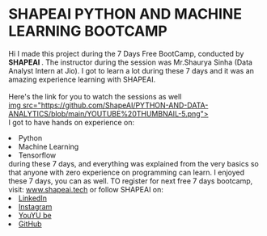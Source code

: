 # SHAPEAI PYTHON AND MACHINE LEARNING BOOTCAMP
Hi I made this project during the 7 Days Free BootCamp, conducted by <b> SHAPEAI
</b>.
The instructor during the session was Mr.Shaurya Sinha (Data Analyst Intern at Jio). I got to 
learn a lot during these 7 days and it was an amazing experience learning with SHAPEAI.
<br><br>Here's the link for you to watch the sessions as well<br>
<a href="https://www.youtube.com/playlist?list=PL7zl8TDRnbulNEA-59W7WWgCWE8LEOD6h">img src="https://github.com/ShapeAI/PYTHON-AND-DATA-ANALYTICS/blob/main/YOUTUBE%20THUMBNAIL-5.png"> </a>
<br>I got to have hands on experience on:
<li>Python
<li>Machine Learning
<li>Tensorflow
<br>during these 7 days, and everything was explained from the very basics so that 
anyone with zero experience on programming can learn.
I enjoyed these 7 days, you can as well. TO register for next free 7 days bootcamp, visit:
<a href="https://www.shapeai.tech">www.shapeai.tech<a/>
or follow SHAPEAI on:
<li><a href=
"https://in.linkedin.com/Company/shapeai">LinkedIn</a>
<li><a href=
"https://www.instagram.com/shape.ai/?hl=en">Instagram</a>
<li><a
href=
"https://www.youtube.com/channel/UCTUvDLTW9meuDXWcbmISPdA">YouYU
be</a>
<li><a href=
"https://github.com/shapeai">GitHub</a>

